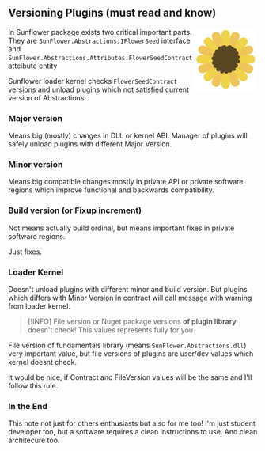 ## Versioning Plugins (must read and know)

<img src="/assets/sunflower.svg" align="right" width="128" height="128">

In Sunflower package exists two critical important
parts. They are `SunFlower.Abstractions.IFlowerSeed` interface 
and `SunFlower.Abstractions.Attributes.FlowerSeedContract` atteibute entity

Sunflower loader kernel checks 
`FlowerSeedContract` versions and unload plugins which not satisfied
current version of Abstractions. 

### Major version
Means big (mostly) changes in DLL or
kernel ABI. Manager of plugins will safely unload
plugins with different Major Version. 

### Minor version
Means big compatible changes mostly in private
API or private software regions which improve
functional and backwards compatibility. 

### Build version (or Fixup increment)
Not means actually build ordinal, but means
important fixes in private software regions. 

Just fixes. 

### Loader Kernel
Doesn't unload plugins with different 
minor and build version. But plugins which differs
with Minor Version in contract will
call message with warning from loader kernel. 

> [!INFO]
> File version or Nuget package versions **of plugin library** doesn't check! This values represents fully for you. 

File version of fundamentals library
(means `SunFlower.Abstractions.dll`) very important
value, but file versions of plugins
are user/dev values which kernel doesnt check.

It would be nice, if Contract and FileVersion
values will be the same and I'll follow this rule. 

### In the End
This note not just for others enthusiasts but also for me too!
I'm just student developer too, but a software
requires a clean instructions to use. And clean
architecure too. 